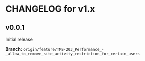 # CHANGELOG for v1.x

## v0.0.1

Initial release

**Branch:** `origin/feature/TMS-203_Performance_-_allow_to_remove_site_activity_restriction_for_certain_users`